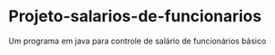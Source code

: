 # Projeto-salarios-de-funcionarios
Um programa em java para controle de salário de funcionários básico
